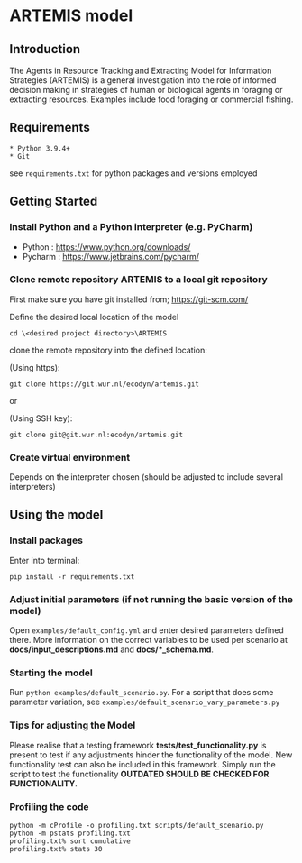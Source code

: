 # ARTEMIS model

## Introduction
The Agents in Resource Tracking and Extracting Model for Information Strategies (ARTEMIS) 
is a general investigation into the role of informed decision making 
in strategies of human or biological agents in foraging or extracting resources. 
Examples include food foraging or commercial fishing.

## Requirements
	* Python 3.9.4+
	* Git

see `requirements.txt` for python packages and versions employed


## Getting Started

### Install Python and a Python interpreter (e.g. PyCharm)
* Python : https://www.python.org/downloads/
* Pycharm : https://www.jetbrains.com/pycharm/


### Clone remote repository ARTEMIS to a local git repository
First make sure you have git installed from; https://git-scm.com/

Define the desired local location of the model

```
cd \<desired project directory>\ARTEMIS
```

clone the remote repository into the defined location:

(Using https):

```
git clone https://git.wur.nl/ecodyn/artemis.git
```

or

(Using SSH key):

```
git clone git@git.wur.nl:ecodyn/artemis.git
```

### Create virtual environment
Depends on the interpreter chosen (should be adjusted to include several interpreters)


## Using the model

### Install packages

Enter into terminal:

```
pip install -r requirements.txt 
```

### Adjust initial parameters (if not running the basic version of the model)
Open `examples/default_config.yml` and enter desired parameters defined there.
More information on the correct variables to be used per scenario at **docs/input_descriptions.md** and  **docs/*_schema.md**.

### Starting the model
Run `python examples/default_scenario.py`. 
For a script that does some parameter variation, see `examples/default_scenario_vary_parameters.py`

### Tips for adjusting the Model
Please realise that a testing framework **tests/test_functionality.py** is present to test if any adjustments hinder 
the functionality of the model. New functionality test can also be included in this framework. Simply run the script 
to test the functionality **OUTDATED SHOULD BE CHECKED FOR FUNCTIONALITY**.

### Profiling the code

```
python -m cProfile -o profiling.txt scripts/default_scenario.py
python -m pstats profiling.txt
profiling.txt% sort cumulative
profiling.txt% stats 30
```
